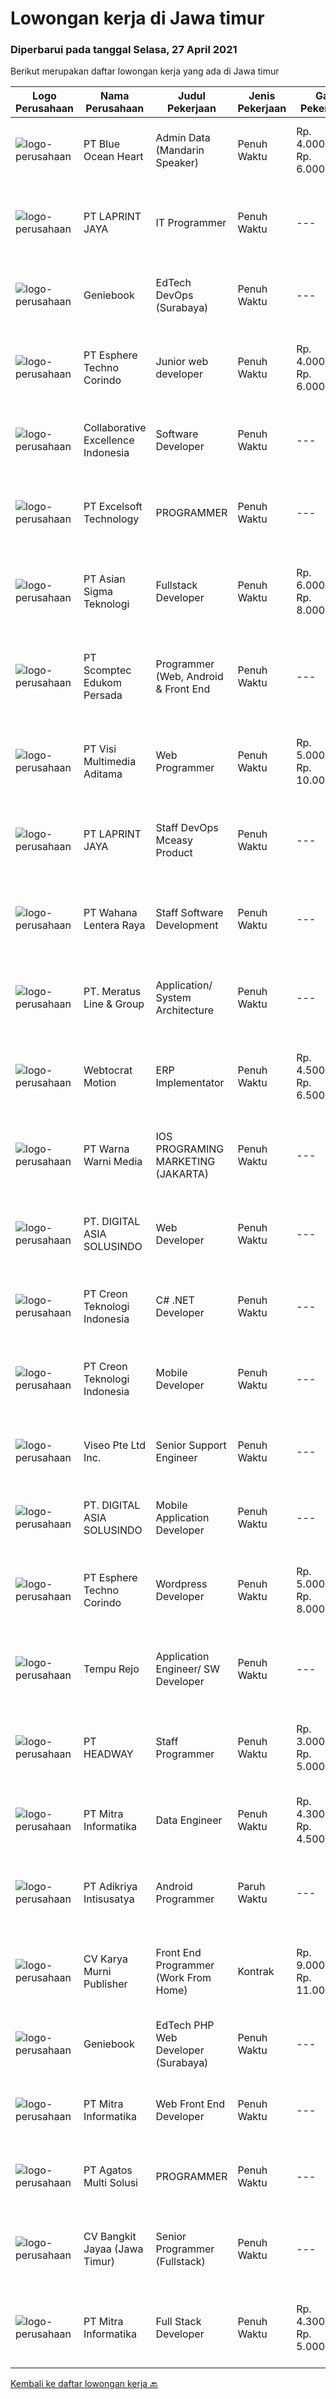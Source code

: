 
  # Lowongan kerja di Jawa timur

  ### Diperbarui pada tanggal Selasa, 27 April 2021

  Berikut merupakan daftar lowongan kerja yang ada di Jawa timur

  |Logo Perusahaan | Nama Perusahaan | Judul Pekerjaan | Jenis Pekerjaan | Gaji Pekerjaan | Lokasi | Deskripsi | Tanggal diunggah | Pranala |
  | -------------- | --------------- | --------------- | --------- | --------- | -------------- | ------- | ----------- | ----------- |
  |![logo-perusahaan](https://image-service-cdn.seek.com.au/41e3b74c642b655b577af02dac44f5aaf335e8cf/ee4dce1061f3f616224767ad58cb2fc751b8d2dc)|PT Blue Ocean Heart|Admin Data (Mandarin Speaker)|Penuh Waktu|Rp. 4.000.000-Rp. 6.000.000|Surabaya|Usia maksimal 26 tahun Memiliki kemampuan Bahasa Mandarin yang baik secara lisan maupun tulisan Minimal Strata Satu (S1) dari segala jurusan,...|Senin, 26 April 2021|https://www.jobstreet.co.id/id/job/admin-data-mandarin-speaker-3516829?token=0~ac1fd2bb-4a2f-4a4e-a8bb-3df85482d58b&sectionRank=1&jobId=jobstreet-id-job-3516829|
|![logo-perusahaan](https://image-service-cdn.seek.com.au/dc8031f39eab10f87b42002dc0990bfa44c84342/ee4dce1061f3f616224767ad58cb2fc751b8d2dc)|PT LAPRINT JAYA|IT Programmer|Penuh Waktu|---|Surabaya|Deskripsi pekerjaan: Membuat aplikasi Web/ Mobile baik offline maupun online untuk segala keperluan perkantoran Melakukan percobaan menjalankan...|Senin, 26 April 2021|https://www.jobstreet.co.id/id/job/it-programmer-3509953?token=0~ac1fd2bb-4a2f-4a4e-a8bb-3df85482d58b&sectionRank=2&jobId=jobstreet-id-job-3509953|
|![logo-perusahaan](https://image-service-cdn.seek.com.au/12b57803d6b6685ae92fa2592718166b34d0009f/ee4dce1061f3f616224767ad58cb2fc751b8d2dc)|Geniebook|EdTech DevOps (Surabaya)|Penuh Waktu|---|Surabaya|Expanding exponentially across South East Asia, Geniebook is on the lookout for global talents to create an impact with our team. We offer many...|Minggu, 25 April 2021|https://www.jobstreet.co.id/id/job/edtech-devops-surabaya-8484525/origin/sg?token=0~ac1fd2bb-4a2f-4a4e-a8bb-3df85482d58b&sectionRank=3&jobId=jobstreet-sg-job-8484525|
|![logo-perusahaan](https://image-service-cdn.seek.com.au/ecf6f058e2b0dd1397eb13a4c78ddb6a36d3aae1/ee4dce1061f3f616224767ad58cb2fc751b8d2dc)|PT Esphere Techno Corindo|Junior web developer|Penuh Waktu|Rp. 4.000.000-Rp. 6.000.000|Jawa Timur|Persyaratan: memiliki skill programming PHP, React.js atau Node.js Disiplin Terbuka bagi mahasiswa dalam proses kelulusan, freshgraduate, maupun yang...|Jumat, 23 April 2021|https://www.jobstreet.co.id/id/job/junior-web-developer-3516001?token=0~ac1fd2bb-4a2f-4a4e-a8bb-3df85482d58b&sectionRank=4&jobId=jobstreet-id-job-3516001|
|![logo-perusahaan](https://image-service-cdn.seek.com.au/00c268b58ba99fc65b0b0108dd8e2d7068acfb74/ee4dce1061f3f616224767ad58cb2fc751b8d2dc)|Collaborative Excellence Indonesia|Software Developer|Penuh Waktu|---|Jawa Timur|Responsibilities: Design, coding, and testing of modules for various components of our product framework Capable of understanding and delivering...|Minggu, 25 April 2021|https://www.jobstreet.co.id/id/job/software-developer-3509773?token=0~ac1fd2bb-4a2f-4a4e-a8bb-3df85482d58b&sectionRank=5&jobId=jobstreet-id-job-3509773|
|![logo-perusahaan](https://image-service-cdn.seek.com.au/05723b8bbc16f911a16f537c457858a4b07503c9/ee4dce1061f3f616224767ad58cb2fc751b8d2dc)|PT Excelsoft Technology|PROGRAMMER|Penuh Waktu|---|Malang|Excelsoft Technology adalah perusahaan technology yang focus di system engineering, outsourcing, and consulting saat ini sedang berkembang dengan...|Sabtu, 24 April 2021|https://www.jobstreet.co.id/id/job/programmer-3506623?token=0~ac1fd2bb-4a2f-4a4e-a8bb-3df85482d58b&sectionRank=6&jobId=jobstreet-id-job-3506623|
|![logo-perusahaan](https://image-service-cdn.seek.com.au/836b04d889a66ec831d78756cfe173308fc324a1/ee4dce1061f3f616224767ad58cb2fc751b8d2dc)|PT Asian Sigma Teknologi|Fullstack Developer|Penuh Waktu|Rp. 6.000.000-Rp. 8.000.000|Surabaya|PROJECT UNTUK 6 BULANRequirement: Berdomisili di Surabaya Memahami framework Java Spring Boot dan Angular 2++ Mempunyai pengalaman menggunakan...|Senin, 26 April 2021|https://www.jobstreet.co.id/id/job/fullstack-developer-3516886?token=0~ac1fd2bb-4a2f-4a4e-a8bb-3df85482d58b&sectionRank=7&jobId=jobstreet-id-job-3516886|
|![logo-perusahaan](https://image-service-cdn.seek.com.au/b8d8a9512804161be8d050d706b2661e4406743d/ee4dce1061f3f616224767ad58cb2fc751b8d2dc)|PT Scomptec Edukom Persada|Programmer (Web, Android & Front End|Penuh Waktu|---|Surabaya|Job deskripsi :-         Mengembangkan aplikasi menjadi lebih bagus, terus dan berkesinambungan.-         Membangan website/aplikasi/media baru dengan...|Sabtu, 24 April 2021|https://www.jobstreet.co.id/id/job/programmer-web-android-front-end-3508541?token=0~ac1fd2bb-4a2f-4a4e-a8bb-3df85482d58b&sectionRank=8&jobId=jobstreet-id-job-3508541|
|![logo-perusahaan](https://image-service-cdn.seek.com.au/a901266873b68e8c5d9090f826f220d9c3625e7d/ee4dce1061f3f616224767ad58cb2fc751b8d2dc)|PT Visi Multimedia Aditama|Web Programmer|Penuh Waktu|Rp. 5.000.000-Rp. 10.000.000|Jawa Timur|Requirements: Candidate must possess at least a Diploma, Bachelor's Degree, Art/ Design/ Creative Multimedia, Computer Science/Information Technology,...|Senin, 26 April 2021|https://www.jobstreet.co.id/id/job/web-programmer-3516675?token=0~ac1fd2bb-4a2f-4a4e-a8bb-3df85482d58b&sectionRank=9&jobId=jobstreet-id-job-3516675|
|![logo-perusahaan](https://image-service-cdn.seek.com.au/dc8031f39eab10f87b42002dc0990bfa44c84342/ee4dce1061f3f616224767ad58cb2fc751b8d2dc)|PT LAPRINT JAYA|Staff DevOps Mceasy Product|Penuh Waktu|---|Surabaya|JOB DESKRIPSI : Membuat Problem Soving dan administration Memonitoring dan mengerjakan Networking Melakukan monitoring cloud serta virtualization...|Sabtu, 24 April 2021|https://www.jobstreet.co.id/id/job/staff-devops-mceasy-product-3507962?token=0~ac1fd2bb-4a2f-4a4e-a8bb-3df85482d58b&sectionRank=10&jobId=jobstreet-id-job-3507962|
|![logo-perusahaan](https://image-service-cdn.seek.com.au/6923aec44e9a51b5689558440d87ff18e301629f/ee4dce1061f3f616224767ad58cb2fc751b8d2dc)|PT Wahana Lentera Raya|Staff Software Development|Penuh Waktu|---|Surabaya|Spesifikasi Teknis : S1 Teknik Informatika Lebih di sukai yang menguasai pemograman: VBS, SQL, HTML, PHP, Unity Lebih diutamakan yang sudah memiliki...|Jumat, 23 April 2021|https://www.jobstreet.co.id/id/job/staff-software-development-3507233?token=0~ac1fd2bb-4a2f-4a4e-a8bb-3df85482d58b&sectionRank=11&jobId=jobstreet-id-job-3507233|
|![logo-perusahaan](https://image-service-cdn.seek.com.au/b01967b2e29b6583b9f8d42d9633f4c1f0e8543b/ee4dce1061f3f616224767ad58cb2fc751b8d2dc)|PT. Meratus Line & Group|Application/ System Architecture|Penuh Waktu|---|Surabaya|URGENTLY NEEDAPPLICATION/ SYSTEM ARCHITECTURE Candidate must possess at least Bachelor's Degree in Computer Science/Information Technology,...|Sabtu, 24 April 2021|https://www.jobstreet.co.id/id/job/application-system-architecture-3507991?token=0~ac1fd2bb-4a2f-4a4e-a8bb-3df85482d58b&sectionRank=12&jobId=jobstreet-id-job-3507991|
|![logo-perusahaan](https://image-service-cdn.seek.com.au/266cdb1b6633777975f7e16ec233144d07cf3b39/ee4dce1061f3f616224767ad58cb2fc751b8d2dc)|Webtocrat Motion|ERP Implementator|Penuh Waktu|Rp. 4.500.000-Rp. 6.500.000|Surabaya|Candidate must possess at least a Computer Science/Information Technology or equivalent Required skill(s): ERP SAP / Odoo / other ERP for...|Jumat, 23 April 2021|https://www.jobstreet.co.id/id/job/erp-implementator-3506245?token=0~ac1fd2bb-4a2f-4a4e-a8bb-3df85482d58b&sectionRank=13&jobId=jobstreet-id-job-3506245|
|![logo-perusahaan](https://image-service-cdn.seek.com.au/a515a75208fb13180f2cdd8553ca42f7194f07da/ee4dce1061f3f616224767ad58cb2fc751b8d2dc)|PT Warna Warni Media|IOS PROGRAMING MARKETING (JAKARTA)|Penuh Waktu|---|Surabaya|Usia maksimal 35 Tahun Pendidikan minimal D3/S1 Teknik Informatika / Komputer minimal IPK 3.00 Menguasai hardware/software dan pemograman ponsel...|Jumat, 23 April 2021|https://www.jobstreet.co.id/id/job/ios-programing-marketing-jakarta-3506665?token=0~ac1fd2bb-4a2f-4a4e-a8bb-3df85482d58b&sectionRank=14&jobId=jobstreet-id-job-3506665|
|![logo-perusahaan](https://image-service-cdn.seek.com.au/4673bdb53ead4f64e6965b601259dbe6fc3cd0fc/ee4dce1061f3f616224767ad58cb2fc751b8d2dc)|PT. DIGITAL ASIA SOLUSINDO|Web Developer|Penuh Waktu|---|Surabaya|Deskripsi pekerjaan: Membuat sebuah website yang responsif dengan atau tanpa framework (Vue.JS). Mengerjakan Memberikan technical support / bug fixing...|Sabtu, 24 April 2021|https://www.jobstreet.co.id/id/job/web-developer-3507971?token=0~ac1fd2bb-4a2f-4a4e-a8bb-3df85482d58b&sectionRank=15&jobId=jobstreet-id-job-3507971|
|![logo-perusahaan](https://image-service-cdn.seek.com.au/78901259d4decf231e925fe499347bc599591a6f/ee4dce1061f3f616224767ad58cb2fc751b8d2dc)|PT Creon Teknologi Indonesia|C# .NET Developer|Penuh Waktu|---|Surabaya|Job Responsibilities: Involved in all phases of the software development life cycle – from requirements analysis, development, testing and...|Sabtu, 24 April 2021|https://www.jobstreet.co.id/id/job/c-net-developer-3502840?token=0~ac1fd2bb-4a2f-4a4e-a8bb-3df85482d58b&sectionRank=16&jobId=jobstreet-id-job-3502840|
|![logo-perusahaan](https://image-service-cdn.seek.com.au/78901259d4decf231e925fe499347bc599591a6f/ee4dce1061f3f616224767ad58cb2fc751b8d2dc)|PT Creon Teknologi Indonesia|Mobile Developer|Penuh Waktu|---|Surabaya|Job Responsibilities: Design, develop, implement, and test stand-alone native mobile Android and iOS applications Develop, support and test digital...|Sabtu, 24 April 2021|https://www.jobstreet.co.id/id/job/mobile-developer-3502879?token=0~ac1fd2bb-4a2f-4a4e-a8bb-3df85482d58b&sectionRank=17&jobId=jobstreet-id-job-3502879|
|![logo-perusahaan](https://image-service-cdn.seek.com.au/ae92c934ba4aed83f941858dd6a08de8acbf7ad6/ee4dce1061f3f616224767ad58cb2fc751b8d2dc)|Viseo Pte Ltd Inc.|Senior Support Engineer|Penuh Waktu|---|Surabaya|Responsibilities: To be able to manage a team and provide guidance to the team Mentor and train other technical support staff on technical and...|Jumat, 23 April 2021|https://www.jobstreet.co.id/id/job/senior-support-engineer-8476989/origin/sg?token=0~ac1fd2bb-4a2f-4a4e-a8bb-3df85482d58b&sectionRank=18&jobId=jobstreet-sg-job-8476989|
|![logo-perusahaan](https://image-service-cdn.seek.com.au/4673bdb53ead4f64e6965b601259dbe6fc3cd0fc/ee4dce1061f3f616224767ad58cb2fc751b8d2dc)|PT. DIGITAL ASIA SOLUSINDO|Mobile Application Developer|Penuh Waktu|---|Surabaya|Deskripsi pekerjaan : Membuat Aplikasi Mobile sesuai dengan deadline. Mengerjakan technical support jika terdapat permasalahan dalam aplikasi'...|Sabtu, 24 April 2021|https://www.jobstreet.co.id/id/job/mobile-application-developer-3507964?token=0~ac1fd2bb-4a2f-4a4e-a8bb-3df85482d58b&sectionRank=19&jobId=jobstreet-id-job-3507964|
|![logo-perusahaan](https://image-service-cdn.seek.com.au/ecf6f058e2b0dd1397eb13a4c78ddb6a36d3aae1/ee4dce1061f3f616224767ad58cb2fc751b8d2dc)|PT Esphere Techno Corindo|Wordpress Developer|Penuh Waktu|Rp. 5.000.000-Rp. 8.000.000|Jawa Timur|We are looking for Word Press Developer (not Word Press installer or just user). Responsibilities Candidate responsibilities: Install a standard set...|Jumat, 23 April 2021|https://www.jobstreet.co.id/id/job/wordpress-developer-3516004?token=0~ac1fd2bb-4a2f-4a4e-a8bb-3df85482d58b&sectionRank=20&jobId=jobstreet-id-job-3516004|
|![logo-perusahaan](https://image-service-cdn.seek.com.au/d9a651ea2f08fb6f35c555f92280726aeb5751b3/ee4dce1061f3f616224767ad58cb2fc751b8d2dc)|Tempu Rejo|Application Engineer/ SW Developer|Penuh Waktu|---|Jember|Candidate must possess at least Bachelor's Degree in Computer Science/Information Technology or equivalent. Required language(s): Bahasa Indonesia,...|Sabtu, 24 April 2021|https://www.jobstreet.co.id/id/job/application-engineer-sw-developer-3502609?token=0~ac1fd2bb-4a2f-4a4e-a8bb-3df85482d58b&sectionRank=21&jobId=jobstreet-id-job-3502609|
|![logo-perusahaan](https://image-service-cdn.seek.com.au/e9c0858bafae8dc172762755f1c9551a6bf6ac31/ee4dce1061f3f616224767ad58cb2fc751b8d2dc)|PT HEADWAY|Staff Programmer|Penuh Waktu|Rp. 3.000.000-Rp. 5.000.000|Surabaya|Full Stack Web DeveloperRequirements :- Experience with PHP, MySQL, Bootstrap, JQuery languages- Experience with one of the PHP Frameworks- Experience...|Senin, 26 April 2021|https://www.jobstreet.co.id/id/job/staff-programmer-3517421?token=0~ac1fd2bb-4a2f-4a4e-a8bb-3df85482d58b&sectionRank=22&jobId=jobstreet-id-job-3517421|
|![logo-perusahaan](https://image-service-cdn.seek.com.au/4f6346c4b15f07e7dff0eae5f1fd5a54c57765ce/ee4dce1061f3f616224767ad58cb2fc751b8d2dc)|PT Mitra Informatika|Data Engineer|Penuh Waktu|Rp. 4.300.000-Rp. 4.500.000|Surabaya|About Mitra InformatikaMitra Informatika is an IT company based in Surabaya that positioning itself to become the market leader in providing...|Jumat, 23 April 2021|https://www.jobstreet.co.id/id/job/data-engineer-3515179?token=0~ac1fd2bb-4a2f-4a4e-a8bb-3df85482d58b&sectionRank=23&jobId=jobstreet-id-job-3515179|
|![logo-perusahaan](https://image-service-cdn.seek.com.au/c7923349df8cbe74c0ddb6fe3dc3c279c12565ad/ee4dce1061f3f616224767ad58cb2fc751b8d2dc)|PT Adikriya Intisusatya|Android Programmer|Paruh Waktu|---|Surabaya|Menguasai pemrograman Android native java / kotlin Menguasai pemrograman hybrid (react, ionic, atau flutter) adalah nilai plus Memahami konsep dasar...|Kamis, 22 April 2021|https://www.jobstreet.co.id/id/job/android-programmer-3500608?token=0~ac1fd2bb-4a2f-4a4e-a8bb-3df85482d58b&sectionRank=24&jobId=jobstreet-id-job-3500608|
|![logo-perusahaan](https://image-service-cdn.seek.com.au/3b24c03a3b43e4689ef9033f29b91cb8ef09c50e/ee4dce1061f3f616224767ad58cb2fc751b8d2dc)|CV Karya Murni Publisher|Front End Programmer (Work From Home)|Kontrak|Rp. 9.000.000-Rp. 11.000.000|Sidoarjo|Candidate must possess at least SMU in Engineering (Computer/Telecommunication), Computer Science/Information Technology or equivalent. At least...|Kamis, 22 April 2021|https://www.jobstreet.co.id/id/job/front-end-programmer-work-from-home-3514799?token=0~ac1fd2bb-4a2f-4a4e-a8bb-3df85482d58b&sectionRank=25&jobId=jobstreet-id-job-3514799|
|![logo-perusahaan](https://image-service-cdn.seek.com.au/12b57803d6b6685ae92fa2592718166b34d0009f/ee4dce1061f3f616224767ad58cb2fc751b8d2dc)|Geniebook|EdTech PHP Web Developer (Surabaya)|Penuh Waktu|---|Surabaya|Expanding exponentially across South East Asia, Geniebook is on the lookout for global talents to create an impact with our team. We offer many...|Jumat, 23 April 2021|https://www.jobstreet.co.id/id/job/edtech-php-web-developer-surabaya-8497181/origin/sg?token=0~ac1fd2bb-4a2f-4a4e-a8bb-3df85482d58b&sectionRank=26&jobId=jobstreet-sg-job-8497181|
|![logo-perusahaan](https://image-service-cdn.seek.com.au/4f6346c4b15f07e7dff0eae5f1fd5a54c57765ce/ee4dce1061f3f616224767ad58cb2fc751b8d2dc)|PT Mitra Informatika|Web Front End Developer|Penuh Waktu|---|Surabaya|About Mitra InformatikaMitra Informatika is an IT company based in Surabaya that positioning itself to become the market leader in providing...|Jumat, 23 April 2021|https://www.jobstreet.co.id/id/job/web-front-end-developer-3515181?token=0~ac1fd2bb-4a2f-4a4e-a8bb-3df85482d58b&sectionRank=27&jobId=jobstreet-id-job-3515181|
|![logo-perusahaan](https://image-service-cdn.seek.com.au/5ad821a42d91edc8c777df4874616761eff69a93/ee4dce1061f3f616224767ad58cb2fc751b8d2dc)|PT Agatos Multi Solusi|PROGRAMMER|Penuh Waktu|---|Surabaya|Agatos is a leading information and control solution provider in the South East Asia region by supplying the customer with cost effective, durable,...|Selasa, 20 April 2021|https://www.jobstreet.co.id/id/job/programmer-3511587?token=0~ac1fd2bb-4a2f-4a4e-a8bb-3df85482d58b&sectionRank=28&jobId=jobstreet-id-job-3511587|
|![logo-perusahaan](https://image-service-cdn.seek.com.au/d67dd0ac9edce9f075100d17084c316c2577d6d7/ee4dce1061f3f616224767ad58cb2fc751b8d2dc)|CV Bangkit Jayaa (Jawa Timur)|Senior Programmer (Fullstack)|Penuh Waktu|---|Sidoarjo|Responsibilities:1.      Develop new web applications and maintenance of existing web app2.      Lead a project with junior programmers, do monitoring...|Jumat, 23 April 2021|https://www.jobstreet.co.id/id/job/senior-programmer-fullstack-3515946?token=0~ac1fd2bb-4a2f-4a4e-a8bb-3df85482d58b&sectionRank=29&jobId=jobstreet-id-job-3515946|
|![logo-perusahaan](https://image-service-cdn.seek.com.au/4f6346c4b15f07e7dff0eae5f1fd5a54c57765ce/ee4dce1061f3f616224767ad58cb2fc751b8d2dc)|PT Mitra Informatika|Full Stack Developer|Penuh Waktu|Rp. 4.300.000-Rp. 5.000.000|Surabaya|Kandidat harus memiliki setidaknya SMA, Diploma, Gelar Sarjana di Teknik (Komputer/Telekomunikasi), Ilmu Komputer/Teknologi Informasi atau setara....|Jumat, 23 April 2021|https://www.jobstreet.co.id/id/job/full-stack-developer-3515178?token=0~ac1fd2bb-4a2f-4a4e-a8bb-3df85482d58b&sectionRank=30&jobId=jobstreet-id-job-3515178|


  [Kembali ke daftar lowongan kerja 🔙](../README.md#daftar-lowongan-kerja)
  